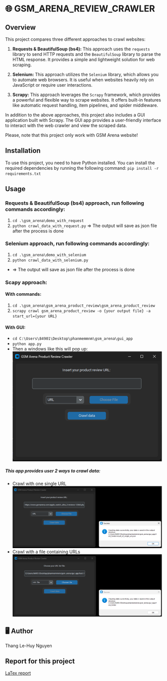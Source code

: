 # 🌐 GSM_ARENA_REVIEW_CRAWLER

## Overview
This project compares three different approaches to crawl websites: 

1. **Requests & BeautifulSoup (bs4):** This approach uses the `requests` library to send HTTP requests and the `BeautifulSoup` library to parse the HTML response. It provides a simple and lightweight solution for web scraping.

2. **Selenium:** This approach utilizes the `Selenium` library, which allows you to automate web browsers. It is useful when websites heavily rely on JavaScript or require user interactions.

3. **Scrapy:** This approach leverages the `Scrapy` framework, which provides a powerful and flexible way to scrape websites. It offers built-in features like automatic request handling, item pipelines, and spider middleware.

In addition to the above approaches, this project also includes a GUI application built with Scrapy. The GUI app provides a user-friendly interface to interact with the web crawler and view the scraped data.

Please, note that this project only work with GSM Arena website!

## Installation

To use this project, you need to have Python installed. 
You can install the required dependencies by running the following command:
`pip install -r requirements.txt`

## Usage
### Requests & BeautifulSoup (bs4) approach, run following commands accordingly:
1. `cd .\gsm_arena\demo_with_request`
2. `python crawl_data_with_request.py`
=> The output will save as json file after the process is done

### Selenium approach, run following commands accordingly:
1. `cd .\gsm_arena\demo_with_selenium`
2. `python crawl_data_with_selenium.py`
- => The output will save as json file after the process is done

### Scapy approach:

#### With commands:
1. `cd .\gsm_arena\gsm_arena_product_review\gsm_arena_product_review`
2. `scrapy crawl gsm_arena_product_review -o {your output file} -a start_url={your URL}`

#### With GUI:
- `cd C:\Users\84901\Desktop\phanmemmnm\gsm_arena\gui_app`
- `python app.py`
- Then a windows like this will pop up:
![[Starting UI]](app_screenshots/app_starter.png)
##### This app provides user 2 ways to crawl data:
- Crawl with one single URL
![[Single URL UI]](app_screenshots/single_url.png)
- Crawl with a file containing URLs
![[URL list UI]](app_screenshots/url_list.png)

## 🖥️ Author
Thang Le-Huy Nguyen

## Report for this project
<a href="https://www.overleaf.com/8268586649mbxymvmbdhfv#fb3d48">LaTex report</a>